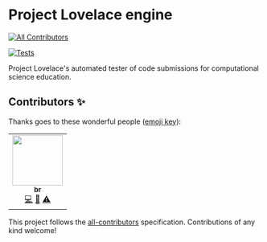 # Project Lovelace engine
<!-- ALL-CONTRIBUTORS-BADGE:START - Do not remove or modify this section -->
[![All Contributors](https://img.shields.io/badge/all_contributors-1-orange.svg?style=flat-square)](#contributors-)
<!-- ALL-CONTRIBUTORS-BADGE:END -->

[![Tests](https://github.com/project-lovelace/lovelace-engine/actions/workflows/ci.yml/badge.svg)](https://github.com/project-lovelace/lovelace-engine/actions/workflows/ci.yml)

Project Lovelace's automated tester of code submissions for computational science education.

## Contributors ✨

Thanks goes to these wonderful people ([emoji key](https://allcontributors.org/docs/en/emoji-key)):

<!-- ALL-CONTRIBUTORS-LIST:START - Do not remove or modify this section -->
<!-- prettier-ignore-start -->
<!-- markdownlint-disable -->
<table>
  <tr>
    <td align="center"><a href="https://github.com/basimr"><img src="https://avatars.githubusercontent.com/u/9298270?v=4?s=100" width="100px;" alt=""/><br /><sub><b>br</b></sub></a><br /><a href="https://github.com/project-lovelace/lovelace-engine/commits?author=basimr" title="Code">💻</a> <a href="#ideas-basimr" title="Ideas, Planning, & Feedback">🤔</a> <a href="https://github.com/project-lovelace/lovelace-engine/commits?author=basimr" title="Tests">⚠️</a></td>
  </tr>
</table>

<!-- markdownlint-restore -->
<!-- prettier-ignore-end -->

<!-- ALL-CONTRIBUTORS-LIST:END -->

This project follows the [all-contributors](https://github.com/all-contributors/all-contributors) specification. Contributions of any kind welcome!